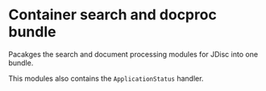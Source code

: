 <!-- Copyright Vespa.ai. Licensed under the terms of the Apache 2.0 license. See LICENSE in the project root. -->
# Container search and docproc bundle

Pacakges the search and document processing modules for JDisc
into one bundle.

This modules also contains the `ApplicationStatus` handler.
